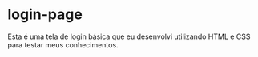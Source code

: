# login-page
Esta é uma tela de login básica que eu desenvolvi utilizando HTML e CSS para testar meus conhecimentos. 
